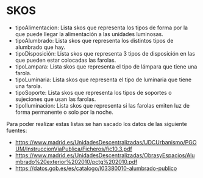 # SKOS

- tipoAlimentacion: Lista skos que representa los tipos de forma por la que puede llegar la alimentación a las unidades luminosas.
- tipoAlumbrado: Lista skos que representa los distintos tipos de alumbrado que hay.
- tipoDisposición: Lista skos que representa 3 tipos de disposición en las que pueden estar colocadas las farolas.
- tipoLampara: Lista skos que representa  el tipo de lámpara que tiene una farola.
- tipoLuminaria: Lista skos que representa el tipo de luminaria que tiene una farola.
- tipoSoporte: Lista skos que representa los tipos de soportes o sujeciones que usan las farolas.
- tipoIluminacion: Lista skos que representa si las farolas emiten luz de forma permanente o solo por la noche.

Para poder realizar estas listas se han sacado los datos de las siguiente fuentes:
- https://www.madrid.es/UnidadesDescentralizadas/UDCUrbanismo/PGOUM/InstruccionViaPublica/Ficheros/fic10.3.pdf
- https://www.madrid.es/UnidadesDescentralizadas/ObrasyEspacios/Alumbrado%20exterior%202010/pctg%202010.pdf
- https://datos.gob.es/es/catalogo/l03380010-alumbrado-publico
